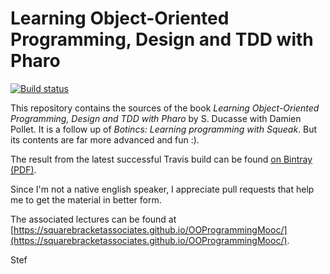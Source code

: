 # Learning Object-Oriented Programming, Design and TDD with Pharo

[![Build status][badge]][travis]

This repository contains the sources of the book *Learning Object-Oriented Programming, Design and TDD with Pharo* by S. Ducasse with Damien Pollet.
It is a follow up of *Botincs: Learning programming with Squeak*. But its contents are far more advanced and fun :).

The result from the latest successful Travis build can be found [on Bintray (PDF)](https://bintray.com/squarebracketassociates/wip/download_file?file_path=learningoop-wip.pdf).

Since I'm not a native english speaker, I appreciate pull requests that help me to get the material in better form.

The associated lectures can be found at [https://squarebracketassociates.github.io/OOProgrammingMooc/](https://squarebracketassociates.github.io/OOProgrammingMooc/).


Stef

[travis]: https://travis-ci.org/SquareBracketAssociates/LearningOOPWithPharo
[badge]: https://travis-ci.org/SquareBracketAssociates/LearningOOPWithPharo.svg?branch=master
